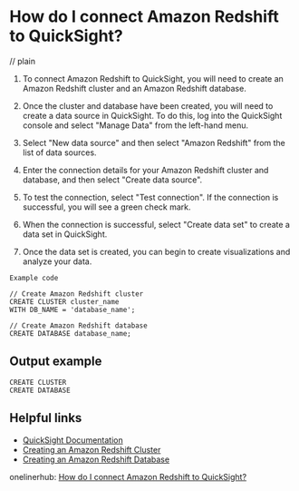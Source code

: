 # How do I connect Amazon Redshift to QuickSight?
// plain

1. To connect Amazon Redshift to QuickSight, you will need to create an Amazon Redshift cluster and an Amazon Redshift database.

2. Once the cluster and database have been created, you will need to create a data source in QuickSight. To do this, log into the QuickSight console and select "Manage Data" from the left-hand menu.

3. Select "New data source" and then select "Amazon Redshift" from the list of data sources.

4. Enter the connection details for your Amazon Redshift cluster and database, and then select "Create data source".

5. To test the connection, select "Test connection". If the connection is successful, you will see a green check mark.

6. When the connection is successful, select "Create data set" to create a data set in QuickSight.

7. Once the data set is created, you can begin to create visualizations and analyze your data.

```
Example code

// Create Amazon Redshift cluster
CREATE CLUSTER cluster_name
WITH DB_NAME = 'database_name';

// Create Amazon Redshift database
CREATE DATABASE database_name;
```

## Output example


```
CREATE CLUSTER
CREATE DATABASE
```

## Helpful links

- [QuickSight Documentation](https://docs.aws.amazon.com/quicksight/latest/user/what-is.html)
- [Creating an Amazon Redshift Cluster](https://docs.aws.amazon.com/redshift/latest/gsg/rs-gsg-create-cluster.html)
- [Creating an Amazon Redshift Database](https://docs.aws.amazon.com/redshift/latest/dg/t_creating_database.html)

onelinerhub: [How do I connect Amazon Redshift to QuickSight?](https://onelinerhub.com/amazon-redshift/how-do-i-connect-amazon-redshift-to-quicksight)